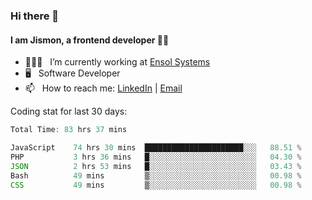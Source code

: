 ### Hi there 👋

#### I am Jismon, a frontend developer 👦🏻

- 🧑🏻‍💻   &nbsp; I’m currently working at <a href='https://www.ensolsystems.com/' target="_blank">Ensol Systems</a>
- 🖥   &nbsp; Software Developer
- 📫   &nbsp; How to reach me: <a href='https://www.linkedin.com/in/jismonthomas/'>LinkedIn</a> | <a href='mailto:hellojismonthomas@gmail.com'>Email</a>

Coding stat for last 30 days:
<!--START_SECTION:waka-->

```javascript
Total Time: 83 hrs 37 mins

JavaScript    74 hrs 30 mins  ██████████████████████░░░   88.51 %
PHP           3 hrs 36 mins   █░░░░░░░░░░░░░░░░░░░░░░░░   04.30 %
JSON          2 hrs 53 mins   █░░░░░░░░░░░░░░░░░░░░░░░░   03.43 %
Bash          49 mins         ▒░░░░░░░░░░░░░░░░░░░░░░░░   00.98 %
CSS           49 mins         ▒░░░░░░░░░░░░░░░░░░░░░░░░   00.98 %
```

<!--END_SECTION:waka-->

<!--
**jismonthomas/jismonthomas** is a ✨ _special_ ✨ repository because its `README.md` (this file) appears on your GitHub profile.

Here are some ideas to get you started:

- 🔭 I’m currently working on ...
- 🌱 I’m currently learning ...
- 👯 I’m looking to collaborate on ...
- 🤔 I’m looking for help with ...
- 💬 Ask me about ...
- 📫 How to reach me: ...
- 😄 Pronouns: ...
- ⚡ Fun fact: ...
-->
